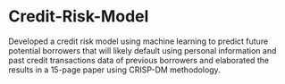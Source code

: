 # Credit-Risk-Model
Developed a credit risk model using machine learning to predict future potential borrowers that will likely default using personal information and past credit transactions data of previous borrowers and elaborated the results in a 15-page paper using CRISP-DM methodology.
